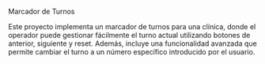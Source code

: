 Marcador de Turnos

Este proyecto implementa un marcador de turnos para una clínica, donde el operador puede gestionar fácilmente el turno actual utilizando botones de anterior, siguiente y reset. Además, incluye una funcionalidad avanzada que permite cambiar el turno a un número específico introducido por el usuario.
